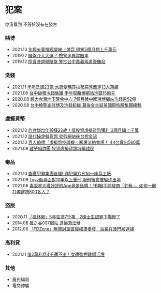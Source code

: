 # 犯案
你沒看到 不等於沒有在發生

### 賭博
* 2021.10 [年輕夫妻檔經營線上博弈 短短5個月撈上千萬元](https://www.msn.com/zh-tw/news/national/%e5%b9%b4%e8%bc%95%e5%a4%ab%e5%a6%bb%e6%aa%94%e7%b6%93%e7%87%9f%e7%b7%9a%e4%b8%8a%e5%8d%9a%e5%bc%88-%e7%9f%ad%e7%9f%ad5%e5%80%8b%e6%9c%88%e6%92%88%e4%b8%8a%e5%8d%83%e8%90%ac%e5%85%83/ar-AAPyZLt?ocid=msedgntp#image=AAPyZLt_1|3)
* 2019.12 [賭盤介入大選？ 檢警追異常賠率](https://news.ltn.com.tw/news/politics/paper/1339198)
* 2019.12 [陸資涉選舉賭盤 警抄台中嘉義兩處簽賭站](https://tw.news.yahoo.com/%E9%99%B8%E8%B3%87%E6%B6%89%E9%81%B8%E8%88%89%E8%B3%AD%E7%9B%A4-%E8%AD%A6%E6%8A%84%E5%8F%B0%E4%B8%AD%E5%98%89%E7%BE%A9%E5%85%A9%E8%99%95%E7%B0%BD%E8%B3%AD%E7%AB%99-055126911.html)

### 洗錢
* 2021.11 [半年洗錢23億 水房受瑪莎拉蒂惡煞牽連13人落網](https://www.epochtimes.com/b5/21/11/25/n13398144.htm?fbclid=IwAR1OnrqcrcI8qmQbCbvnGZWsyMm91TZUP6SWrnvtJpU5VuGmGRgHyfBl_44)
* 2021.09 [台中破獲洗錢集團 半年幫賭博網站洗錢15億元](https://tw.news.yahoo.com/%E5%8F%B0%E4%B8%AD%E7%A0%B4%E7%8D%B2%E6%B4%97%E9%8C%A2%E9%9B%86%E5%9C%98-%E5%8D%8A%E5%B9%B4%E5%B9%AB%E8%B3%AD%E5%8D%9A%E7%B6%B2%E7%AB%99%E6%B4%97%E9%8C%A215%E5%84%84%E5%85%83-085115008.html)
* 2020.08 [超大台灣地下匯兌中心 7個月替中國賭博網站洗錢逾52億](https://news.ltn.com.tw/news/society/breakingnews/3256783)
* 2020.08 [台中檢警查賭博及洗錢組織 幕後金主疑某國際控股集團總裁](https://news.ltn.com.tw/news/society/breakingnews/3263091)

### 虛擬貨幣
* 2021.10 [詐欺嫌均年齡僅22歲！誆投資虛擬貨幣獲利 3個月騙上千萬](https://tw.news.yahoo.com/%E5%9D%87%E5%B9%B4%E9%BD%A1%E5%83%8522%E6%AD%B2-%E8%AA%86%E6%8A%95%E8%B3%87%E8%99%9B%E6%93%AC%E8%B2%A8%E5%B9%A3%E7%8D%B2%E5%88%A9-3%E5%80%8B%E6%9C%88%E9%A8%99%E4%B8%8A%E5%8D%83%E8%90%AC-081619363.html)
* 2021.10 [誆代操虛擬貨幣 架假網站後台控金流](https://tw.news.yahoo.com/%E8%AA%86%E4%BB%A3%E6%93%8D%E8%99%9B%E6%93%AC%E8%B2%A8%E5%B9%A3-%E6%9E%B6%E5%81%87%E7%B6%B2%E7%AB%99%E5%BE%8C%E5%8F%B0%E6%8E%A7%E9%87%91%E6%B5%81-073021274.html)
* 2021.10 [百人搶標「虛擬幣挖礦機」塞爆法拍會場！ 44台賣出560萬](https://www.msn.com/zh-tw/news/national/%E7%99%BE%E4%BA%BA%E6%90%B6%E6%A8%99-%E8%99%9B%E6%93%AC%E5%B9%A3%E6%8C%96%E7%A4%A6%E6%A9%9F-%E5%A1%9E%E7%88%86%E6%B3%95%E6%8B%8D%E6%9C%83%E5%A0%B4-44%E5%8F%B0%E8%B3%A3%E5%87%BA560%E8%90%AC/ar-AAP9PBh?ocid=msedgntp)
* 2021.09 [越勞組詐團 投資虛擬貨幣坑騙越民](https://news.ltn.com.tw/news/society/breakingnews/3223173)

### 毒品
* 2021.10 [查獲犯罪集團首腦! 罪犯巢穴宛如一座兵工廠](https://tw.news.yahoo.com/%E6%9F%A5%E7%8D%B2%E7%8A%AF%E7%BD%AA%E9%9B%86%E5%9C%98%E9%A6%96%E8%85%A6-%E7%BD%AA%E7%8A%AF%E5%B7%A2%E7%A9%B4%E5%AE%9B%E5%A6%82-%E5%BA%A7%E5%85%B5%E5%B7%A5%E5%BB%A0-092759793.html)
* 2021.09 [Toyz販毒面對10年以上重刑 服刑後會被驅逐出境](https://udn.com/news/story/122482/5782932)
* 2021.06 [毒販界大獲好評的App竟是魚餌！FBI聯手開發商「釣魚」，如何一網打盡逮捕800多人？](https://www.bnext.com.tw/article/63294/operation-trojan-shield-europol)

### 盜版
* 2020.11 [「楓林網」5年狂撈7千萬　2碩士生認罪下場慘了](https://news.tvbs.com.tw/local/1414095)
* 2014.08 [楓之谷007網站 遭掃蕩法辦](https://tw.news.yahoo.com/%E6%A5%93%E4%B9%8B%E8%B0%B7007%E7%B6%B2%E7%AB%99-%E9%81%AD%E6%8E%83%E8%95%A9%E6%B3%95%E8%BE%A6-215046345--finance.html)
* 2012.06 [「FDZone」無限討論區侵權遭舉發　站長在澳門被逮捕](https://www.ettoday.net/news/20120608/55426.htm)

### 高利貸
* 2021.11 [借2萬利息4千還不出！女遭強押雞場活埋](https://www.msn.com/zh-tw/news/national/%E5%80%9F2%E8%90%AC%E5%88%A9%E6%81%AF4%E5%8D%83%E9%82%84%E4%B8%8D%E5%87%BA-%E5%A5%B3%E9%81%AD%E5%BC%B7%E6%8A%BC%E9%9B%9E%E5%A0%B4%E6%B4%BB%E5%9F%8B/ar-AAR4Sv4?ocid=msedgntp)

### 其他
* 龐氏騙局
* 電商詐騙
